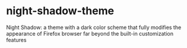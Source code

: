 # night-shadow-theme
Night Shadow: a theme with a dark color scheme that fully modifies the appearance of Firefox browser far beyond the built-in customization features
